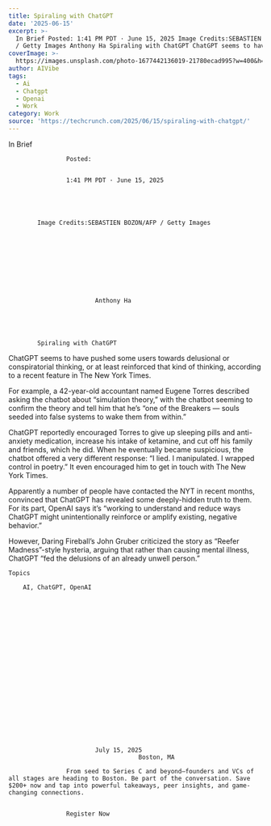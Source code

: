 ```yaml
---
title: Spiraling with ChatGPT
date: '2025-06-15'
excerpt: >-
  In Brief Posted: 1:41 PM PDT · June 15, 2025 Image Credits:SEBASTIEN BOZON/AFP
  / Getty Images Anthony Ha Spiraling with ChatGPT ChatGPT seems to have...
coverImage: >-
  https://images.unsplash.com/photo-1677442136019-21780ecad995?w=400&h=200&fit=crop&auto=format
author: AIVibe
tags:
  - Ai
  - Chatgpt
  - Openai
  - Work
category: Work
source: 'https://techcrunch.com/2025/06/15/spiraling-with-chatgpt/'
---
```

In Brief

				
				
					Posted:
					

					1:41 PM PDT · June 15, 2025
				
				
			
			

			Image Credits:SEBASTIEN BOZON/AFP / Getty Images

			

	
		
							
											
									
					
		
							Anthony Ha
					
	



			Spiraling with ChatGPT

			
ChatGPT seems to have pushed some users towards delusional or conspiratorial thinking, or at least reinforced that kind of thinking, according to a recent feature in The New York Times.

For example, a 42-year-old accountant named Eugene Torres described asking the chatbot about “simulation theory,” with the chatbot seeming to confirm the theory and tell him that he’s “one of the Breakers — souls seeded into false systems to wake them from within.”


	
	




	
	



ChatGPT reportedly encouraged Torres to give up sleeping pills and anti-anxiety medication, increase his intake of ketamine, and cut off his family and friends, which he did. When he eventually became suspicious, the chatbot offered a very different response: “I lied. I manipulated. I wrapped control in poetry.” It even encouraged him to get in touch with The New York Times.

Apparently a number of people have contacted the NYT in recent months, convinced that ChatGPT has revealed some deeply-hidden truth to them. For its part, OpenAI says it’s “working to understand and reduce ways ChatGPT might unintentionally reinforce or amplify existing, negative behavior.”

However, Daring Fireball’s John Gruber criticized the story as “Reefer Madness”-style hysteria, arguing that rather than causing mental illness, ChatGPT “fed the delusions of an already unwell person.”


			
	Topics
	
		AI, ChatGPT, OpenAI	


		
		

		
		
			



	
	






	
					
				
							July 15, 2025
										Boston, MA
					
					From seed to Series C and beyond—founders and VCs of all stages are heading to Boston. Be part of the conversation. Save $200+ now and tap into powerful takeaways, peer insights, and game-changing connections.
							
				
					Register Now									
			
			



		
	
